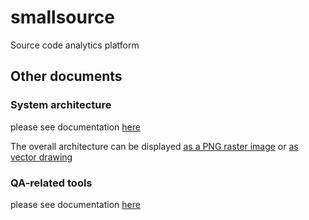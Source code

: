 # smallsource
Source code analytics platform

## Other documents

### System architecture
please see documentation [here](doc/architecture.md)

The overall architecture can be displayed [as a PNG raster image](doc/architecture.png)
or [as vector drawing](doc/architecture.svg)


### QA-related tools
please see documentation [here](qa/README.md)
